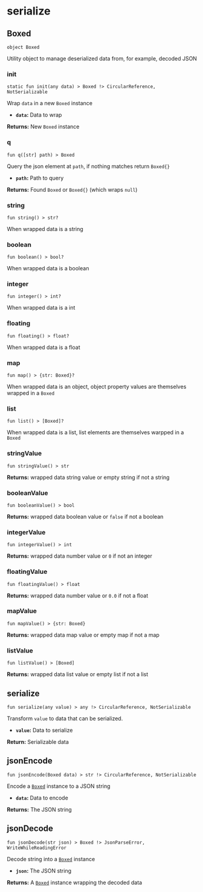 # serialize

## Boxed
```buzz
object Boxed
```
Utility object to manage deserialized data from, for example, decoded JSON

### init
```buzz
static fun init(any data) > Boxed !> CircularReference, NotSerializable
```
Wrap `data` in a new `Boxed` instance
- **`data`:** Data to wrap

**Returns:** New `Boxed` instance

### q
```buzz
fun q([str] path) > Boxed
```
Query the json element at `path`, if nothing matches return `Boxed{}`
- **`path`:** Path to query

**Returns:** Found `Boxed` or `Boxed{}` (which wraps `null`)

### string
```buzz
fun string() > str?
```
When wrapped data is a string

### boolean
```buzz
fun boolean() > bool?
```
When wrapped data is a boolean

### integer
```buzz
fun integer() > int?
```
When wrapped data is a int

### floating
```buzz
fun floating() > float?
```
When wrapped data is a float

### map
```buzz
fun map() > {str: Boxed}?
```
When wrapped data is an object, object property values are themselves wrapped in a `Boxed`

### list
```buzz
fun list() > [Boxed]?
```
When wrapped data is a list, list elements are themselves warpped in a `Boxed`

### stringValue
```buzz
fun stringValue() > str
```
**Returns:** wrapped data string value or empty string if not a string

### booleanValue
```buzz
fun booleanValue() > bool
```
**Returns:** wrapped data boolean value or `false` if not a boolean

### integerValue
```buzz
fun integerValue() > int
```
**Returns:** wrapped data number value or `0` if not an integer

### floatingValue
```buzz
fun floatingValue() > float
```
**Returns:** wrapped data number value or `0.0` if not a float

### mapValue
```buzz
fun mapValue() > {str: Boxed}
```
**Returns:** wrapped data map value or empty map if not a map

### listValue
```buzz
fun listValue() > [Boxed]
```
**Returns:** wrapped data list value or empty list if not a list

## serialize
```buzz
fun serialize(any value) > any !> CircularReference, NotSerializable
```
Transform `value` to data that can be serialized.
- **`value`:** Data to serialize

**Return:** Serializable data

## jsonEncode
```buzz
fun jsonEncode(Boxed data) > str !> CircularReference, NotSerializable
```
Encode a [`Boxed`](/reference/std/serialize.html#boxed) instance to a JSON string
- **`data`:** Data to encode

**Returns:** The JSON string

## jsonDecode
```buzz
fun jsonDecode(str json) > Boxed !> JsonParseError, WriteWhileReadingError
```
Decode string into a [`Boxed`](/reference/std/serialize.html#boxed) instance
- **`json`:** The JSON string

**Returns:** A [`Boxed`](/reference/std/serialize.html#boxed) instance wrapping the decoded data
